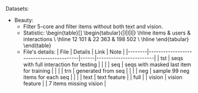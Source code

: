 Datasets:

- Beauty:
    - Filter 5-core and filter items without both text and vision.
    - Statistic: 
\begin{table}[]
\begin{tabular}{|l|l|l|}
\hline
items  & users  & interactions \\ \hline
12 101 & 22 363 & 198 502      \\ \hline
\end{tabular}
\end{table}
    - File's details:
| File   | Details                                 | Link | Note                   |
|--------|-----------------------------------------|------|------------------------|
| tst    | seqs with full interaction for testing  |      |                        |
| seq    | seqs with masked last item for training |      |                        |
| trn    | generated from seq                      |      |                        |
| neg    | sample 99 neg items for each seq        |      |                        |
| text   | text feature                            |      | full                   |
| vision | vision feature                          |      | 7 items missing vision |